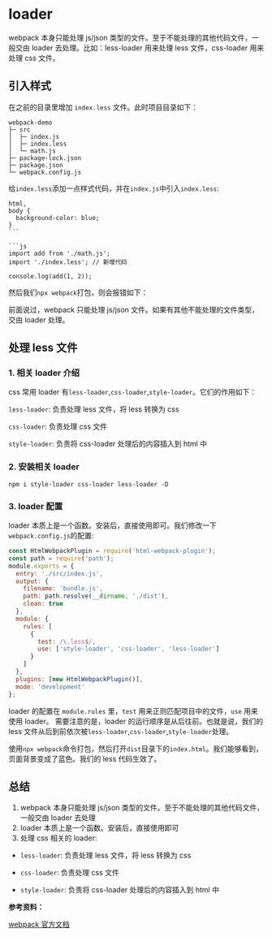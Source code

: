 <!--
 * Author  rhys.zhao
 * Date  2023-03-01 16:52:03
 * LastEditors  rhys.zhao
 * LastEditTime  2023-03-02 15:21:48
 * Description
-->

# loader

webpack 本身只能处理 js/json 类型的文件。至于不能处理的其他代码文件，一般交由 loader 去处理。比如：less-loader 用来处理 less 文件，css-loader 用来处理 css 文件。

## 引入样式

在之前的目录里增加 `index.less` 文件。此时项目目录如下：

```
webpack-demo
├─ src
│  ├─ index.js
│  ├─ index.less
│  └─ math.js
├─ package-lock.json
├─ package.json
└─ webpack.config.js
```

给`index.less`添加一点样式代码，并在`index.js`中引入`index.less`:

````less
html,
body {
  background-color: blue;
}
```

```js
import add from './math.js';
import './index.less'; // 新增代码

console.log(add(1, 2));
````

然后我们`npx webpack`打包，则会报错如下：

前面说过，webpack 只能处理 js/json 文件。如果有其他不能处理的文件类型，交由 loader 处理。

## 处理 less 文件

### 1. 相关 loader 介绍

css 常用 loader 有`less-loader`,`css-loader`,`style-loader`。它们的作用如下：

`less-loader`: 负责处理 less 文件，将 less 转换为 css

`css-loader`: 负责处理 css 文件

`style-loader`: 负责将 css-loader 处理后的内容插入到 html 中

### 2. 安装相关 loader

```shell
npm i style-loader css-loader less-loader -D
```

### 3. loader 配置

loader 本质上是一个函数。安装后，直接使用即可。我们修改一下`webpack.config.js`的配置:

```js
const HtmlWebpackPlugin = require('html-webpack-plugin');
const path = require('path');
module.exports = {
  entry: './src/index.js',
  output: {
    filename: 'bundle.js',
    path: path.resolve(__dirname, './dist'),
    clean: true
  },
  module: {
    rules: [
      {
        test: /\.less$/,
        use: ['style-loader', 'css-loader', 'less-loader']
      }
    ]
  },
  plugins: [new HtmlWebpackPlugin()],
  mode: 'development'
};
```

loader 的配置在 `module.rules` 里，`test` 用来正则匹配项目中的文件，`use` 用来使用 loader。
需要注意的是，loader 的运行顺序是从后往前。也就是说，我们的 less 文件从后到前依次被`less-loader`,`css-loader`,`style-loader`处理。

使用`npx webpack`命令打包，然后打开`dist`目录下的`index.html`。我们能够看到，页面背景变成了蓝色。我们的 less 代码生效了。

## 总结

1. webpack 本身只能处理 js/json 类型的文件。至于不能处理的其他代码文件，一般交由 loader 去处理
2. loader 本质上是一个函数。安装后，直接使用即可
3. 处理 css 相关的 loader:

- `less-loader`: 负责处理 less 文件，将 less 转换为 css

- `css-loader`: 负责处理 css 文件

- `style-loader`: 负责将 css-loader 处理后的内容插入到 html 中

**参考资料：**

[webpack 官方文档](https://webpack.docschina.org/)
